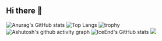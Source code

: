 ## Hi there 👋

<!--
**xbdqs/xbdqs** is a ✨ _special_ ✨ repository because its `README.md` (this file) appears on your GitHub profile.

Here are some ideas to get you started:

- 🔭 I’m currently working on ...
- 🌱 I’m currently learning ...
- 👯 I’m looking to collaborate on ...
- 🤔 I’m looking for help with ...
- 💬 Ask me about ...
- 📫 How to reach me: ...
- 😄 Pronouns: ...
- ⚡ Fun fact: ...
-->
![Anurag's GitHub stats](https://github-readme-stats.vercel.app/api?username=xbdqs)
![Top Langs](https://github-readme-stats.vercel.app/api/top-langs/?username=xbdqs)
![trophy](https://github-profile-trophy.vercel.app/?username=xbdqs)
![Ashutosh's github activity graph](https://github-readme-activity-graph.vercel.app/graph?username=xbdqs)
![IceEnd's GitHub stats](https://github-immortality.vercel.app/api?username=xbdqs)
![](https://stats.justsong.cn/api/leetcode?username=xbdqs&cn=true)




